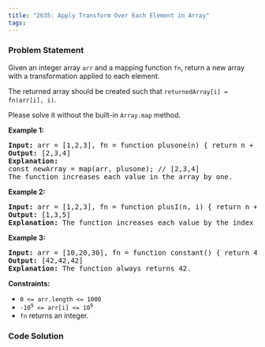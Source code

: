 ```yaml
---
title: "2635: Apply Transform Over Each Element in Array"
tags:
---
```

### Problem Statement

<p>Given an integer array <code>arr</code> and a mapping function <code>fn</code>, return a new array with a transformation applied to each element.</p>

<p>The returned array should be created such that <code>returnedArray[i] = fn(arr[i], i)</code>.</p>

<p>Please solve it without the built-in <code>Array.map</code> method.</p>


<p><strong class="example">Example 1:</strong></p>

<pre>
<strong>Input:</strong> arr = [1,2,3], fn = function plusone(n) { return n + 1; }
<strong>Output:</strong> [2,3,4]
<strong>Explanation:</strong>
const newArray = map(arr, plusone); // [2,3,4]
The function increases each value in the array by one. 
</pre>

<p><strong class="example">Example 2:</strong></p>

<pre>
<strong>Input:</strong> arr = [1,2,3], fn = function plusI(n, i) { return n + i; }
<strong>Output:</strong> [1,3,5]
<strong>Explanation:</strong> The function increases each value by the index it resides in.
</pre>

<p><strong class="example">Example 3:</strong></p>

<pre>
<strong>Input:</strong> arr = [10,20,30], fn = function constant() { return 42; }
<strong>Output:</strong> [42,42,42]
<strong>Explanation:</strong> The function always returns 42.
</pre>


<p><strong>Constraints:</strong></p>

<ul>
	<li><code>0 &lt;= arr.length &lt;= 1000</code></li>
	<li><code><font face="monospace">-10<sup>9</sup> &lt;= arr[i] &lt;= 10<sup>9</sup></font></code></li>
	<li><code>fn</code> returns an integer.</li>
</ul>


### Code Solution

```python

```
